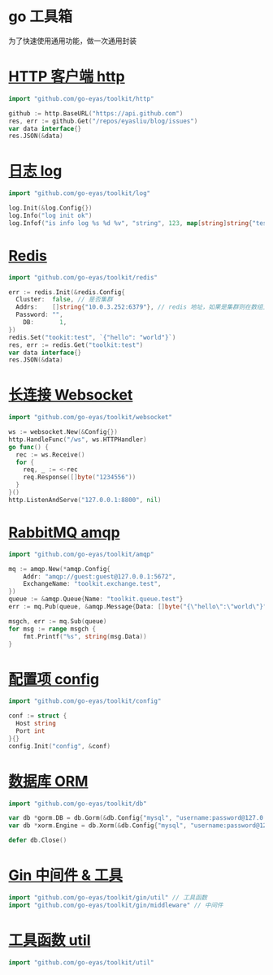 # go 工具箱

为了快速使用通用功能，做一次通用封装

# [HTTP 客户端 http](./http)

```go
import "github.com/go-eyas/toolkit/http"

github := http.BaseURL("https://api.github.com")
res, err := github.Get("/repos/eyasliu/blog/issues")
var data interface{}
res.JSON(&data)
```

# [日志 log](./log)

```go
import "github.com/go-eyas/toolkit/log"

log.Init(&log.Config{})
log.Info("log init ok")
log.Infof("is info log %s %d %v", "string", 123, map[string]string{"test": "hello"})
```

# [Redis](./redis)

```go
import "github.com/go-eyas/toolkit/redis"

err := redis.Init(&redis.Config{
  Cluster:  false, // 是否集群
  Addrs:    []string{"10.0.3.252:6379"}, // redis 地址，如果是集群则在数组上写多个元素
  Password: "",
	DB:       1,
})
redis.Set("tookit:test", `{"hello": "world"}`)
res, err := redis.Get("toolkit:test")
var data interface{}
res.JSON(&data)
```

# [长连接 Websocket](./websocket)

```go
import "github.com/go-eyas/toolkit/websocket"

ws := websocket.New(&Config{})
http.HandleFunc("/ws", ws.HTTPHandler)
go func() {
  rec := ws.Receive()
  for {
    req, _ := <-rec
    req.Response([]byte("1234556"))
  }
}()
http.ListenAndServe("127.0.0.1:8800", nil)
```

# [RabbitMQ amqp](./amqp)

```go
import "github.com/go-eyas/toolkit/amqp"

mq := amqp.New(*amqp.Config{
	Addr: "amqp://guest:guest@127.0.0.1:5672",
	ExchangeName: "toolkit.exchange.test",
})
queue := &amqp.Queue{Name: "toolkit.queue.test"}
err := mq.Pub(queue, &amqp.Message{Data: []byte("{\"hello\":\"world\"}")})

msgch, err := mq.Sub(queue)
for msg := range msgch {
	fmt.Printf("%s", string(msg.Data))
}

```

# [配置项 config](./config)

```go
import "github.com/go-eyas/toolkit/config"

conf := struct {
  Host string
  Port int
}{}
config.Init("config", &conf)
```

# [数据库 ORM](./db)

```go
import "github.com/go-eyas/toolkit/db"

var db *gorm.DB = db.Gorm(&db.Config{"mysql", "username:password@127.0.0.1:3306/test"})
var db *xorm.Engine = db.Xorm(&db.Config{"mysql", "username:password@127.0.0.1:3306/test"})

defer db.Close()
```

# [Gin 中间件 & 工具](./gin)

```go
import "github.com/go-eyas/toolkit/gin/util" // 工具函数
import "github.com/go-eyas/toolkit/gin/middleware" // 中间件
```

# [工具函数 util](./util)

```go
import "github.com/go-eyas/toolkit/util"
```
